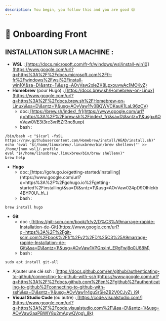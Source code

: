 ```yaml
---
description: You begin, you follow this and you are good 😄
---
```


# 🥐 Onboarding Front

## INSTALLATION SUR LA MACHINE : <a href="#h.c919mirvx4ta_l" id="h.c919mirvx4ta_l"></a>

* **WSL** :[ ](https://www.google.com/url?q=https%3A%2F%2Fdocs.microsoft.com%2Ffr-fr%2Fwindows%2Fwsl%2Finstall-win10\&sa=D\&sntz=1\&usg=AOvVaw2xIeZK8LpxouvwAc1MOKyZ)[https://docs.microsoft.com/fr-fr/windows/wsl/install-win10](https://www.google.com/url?q=https%3A%2F%2Fdocs.microsoft.com%2Ffr-fr%2Fwindows%2Fwsl%2Finstall-win10\&sa=D\&sntz=1\&usg=AOvVaw2xIeZK8LpxouvwAc1MOKyZ)
* **Homebrew** (pour Hugo) :[ ](https://www.google.com/url?q=https%3A%2F%2Fdocs.brew.sh%2FHomebrew-on-Linux\&sa=D\&sntz=1\&usg=AOvVaw1fv0BQWVCKauK1LaL96zCV)[https://docs.brew.sh/Homebrew-on-Linux](https://www.google.com/url?q=https%3A%2F%2Fdocs.brew.sh%2FHomebrew-on-Linux\&sa=D\&sntz=1\&usg=AOvVaw1fv0BQWVCKauK1LaL96zCV)
  * doc:[ ](https://www.google.com/url?q=https%3A%2F%2Fbrew.sh%2Findex\_fr\&sa=D\&sntz=1\&usg=AOvVaw0VE3t3rc3vrl5Zf3nc8uxp)[https://brew.sh/index\_fr](https://www.google.com/url?q=https%3A%2F%2Fbrew.sh%2Findex\_fr\&sa=D\&sntz=1\&usg=AOvVaw0VE3t3rc3vrl5Zf3nc8uxp)
  * bash :

```shell
/bin/bash -c "$(curl -fsSL https://raw.githubusercontent.com/Homebrew/install/HEAD/install.sh)"
echo 'eval "$(/home/linuxbrew/.linuxbrew/bin/brew shellenv)"' >> /home/[nom wsl]/.profile
eval "$(/home/linuxbrew/.linuxbrew/bin/brew shellenv)"
brew help
```

* **Hugo**
  * doc:[ ](https://www.google.com/url?q=https%3A%2F%2Fgohugo.io%2Fgetting-started%2Finstalling\&sa=D\&sntz=1\&usg=AOvVaw024pD9OIhlckb4BYP0U\_h\_)[https://gohugo.io/getting-started/installing](https://www.google.com/url?q=https%3A%2F%2Fgohugo.io%2Fgetting-started%2Finstalling\&sa=D\&sntz=1\&usg=AOvVaw024pD9OIhlckb4BYP0U\_h\_)
  * bash :

```shell
brew install hugo
```

* **Git**
  * doc :[ ](https://www.google.com/url?q=https%3A%2F%2Fgit-scm.com%2Fbook%2Ffr%2Fv2%2FD%25C3%25A9marrage-rapide-Installation-de-Git\&sa=D\&sntz=1\&usg=AOvVaw1VPGnxln\_ERgFwj8q0U68M)[https://git-scm.com/book/fr/v2/D%C3%A9marrage-rapide-Installation-de-Git](https://www.google.com/url?q=https%3A%2F%2Fgit-scm.com%2Fbook%2Ffr%2Fv2%2FD%25C3%25A9marrage-rapide-Installation-de-Git\&sa=D\&sntz=1\&usg=AOvVaw1VPGnxln\_ERgFwj8q0U68M)
  * bash :

```shell
sudo apt install git-all
```

* Ajouter une clé ssh : [https://docs.github.com/en/github/authenticating-to-github/connecting-to-github-with-ssh](https://www.google.com/url?q=https%3A%2F%2Fdocs.github.com%2Fen%2Fgithub%2Fauthenticating-to-github%2Fconnecting-to-github-with-ssh\&sa=D\&sntz=1\&usg=AOvVaw1r4guSrSieZB2V0CJvZ\_i9)
* **Visual Studio Code** (ou autre) :[ ](https://www.google.com/url?q=https%3A%2F%2Fcode.visualstudio.com%2F\&sa=D\&sntz=1\&usg=AOvVaw2aaPBWlY8u2mAqwQVpg\_8k)[https://code.visualstudio.com/](https://www.google.com/url?q=https%3A%2F%2Fcode.visualstudio.com%2F\&sa=D\&sntz=1\&usg=AOvVaw2aaPBWlY8u2mAqwQVpg\_8k)
